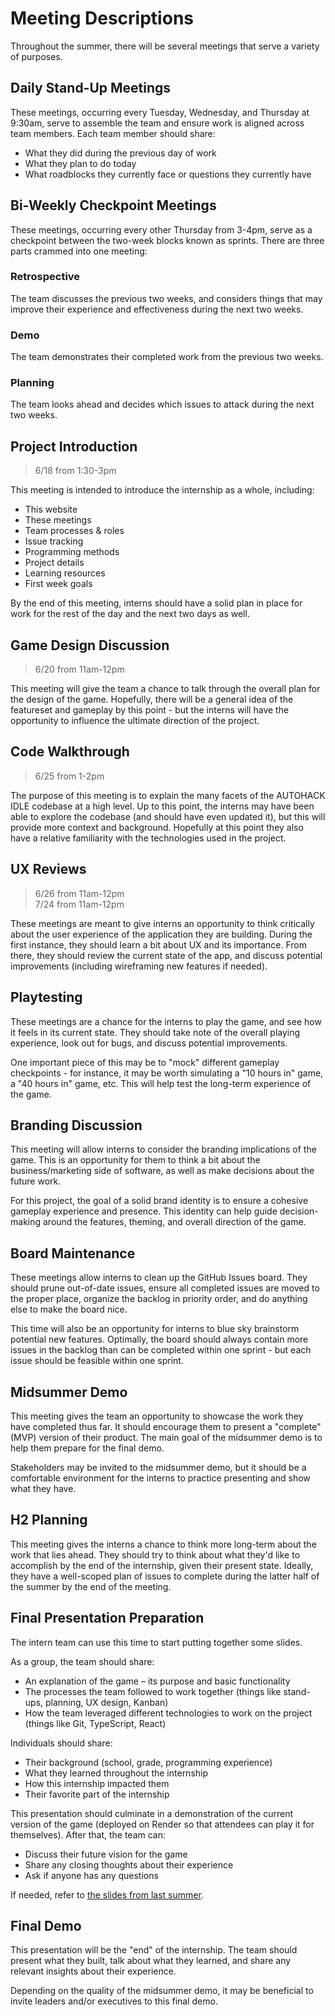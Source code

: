 # Meeting Descriptions
Throughout the summer, there will be several meetings that serve a variety of purposes.

## Daily Stand-Up Meetings
These meetings, occurring every Tuesday, Wednesday, and Thursday at 9:30am, serve to assemble the team and ensure work is aligned across team members. Each team member should share:

- What they did during the previous day of work
- What they plan to do today
- What roadblocks they currently face or questions they currently have

## Bi-Weekly Checkpoint Meetings
These meetings, occurring every other Thursday from 3-4pm, serve as a checkpoint between the two-week blocks known as sprints. There are three parts crammed into one meeting:

### Retrospective
The team discusses the previous two weeks, and considers things that may improve their experience and effectiveness during the next two weeks.

### Demo
The team demonstrates their completed work from the previous two weeks.

### Planning
The team looks ahead and decides which issues to attack during the next two weeks.

## Project Introduction
>6/18 from 1:30-3pm

This meeting is intended to introduce the internship as a whole, including:

- This website
- These meetings
- Team processes & roles
- Issue tracking
- Programming methods
- Project details
- Learning resources
- First week goals

By the end of this meeting, interns should have a solid plan in place for work for the rest of the day and the next two days as well.

## Game Design Discussion
>6/20 from 11am-12pm

This meeting will give the team a chance to talk through the overall plan for the design of the game. Hopefully, there will be a general idea of the featureset and gameplay by this point - but the interns will have the opportunity to influence the ultimate direction of the project.

## Code Walkthrough
>6/25 from 1-2pm

The purpose of this meeting is to explain the many facets of the AUTOHACK IDLE codebase at a high level. Up to this point, the interns may have been able to explore the codebase (and should have even updated it), but this will provide more context and background. Hopefully at this point they also have a relative familiarity with the technologies used in the project.

## UX Reviews
>6/26 from 11am-12pm  
>7/24 from 11am-12pm

These meetings are meant to give interns an opportunity to think critically about the user experience of the application they are building. During the first instance, they should learn a bit about UX and its importance. From there, they should review the current state of the app, and discuss potential improvements (including wireframing new features if needed).

## Playtesting
These meetings are a chance for the interns to play the game, and see how it feels in its current state. They should take note of the overall playing experience, look out for bugs, and discuss potential improvements.

One important piece of this may be to "mock" different gameplay checkpoints - for instance, it may be worth simulating a "10 hours in" game, a "40 hours in" game, etc. This will help test the long-term experience of the game.

## Branding Discussion
This meeting will allow interns to consider the branding implications of the game. This is an opportunity for them to think a bit about the business/marketing side of software, as well as make decisions about the future work.

For this project, the goal of a solid brand identity is to ensure a cohesive gameplay experience and presence. This identity can help guide decision-making around the features, theming, and overall direction of the game.

## Board Maintenance
These meetings allow interns to clean up the GitHub Issues board. They should prune out-of-date issues, ensure all completed issues are moved to the proper place, organize the backlog in priority order, and do anything else to make the board nice.

This time will also be an opportunity for interns to blue sky brainstorm potential new features. Optimally, the board should always contain more issues in the backlog than can be completed within one sprint - but each issue should be feasible within one sprint.

## Midsummer Demo
This meeting gives the team an opportunity to showcase the work they have completed thus far. It should encourage them to present a "complete" (MVP) version of their product. The main goal of the midsummer demo is to help them prepare for the final demo.

Stakeholders may be invited to the midsummer demo, but it should be a comfortable environment for the interns to practice presenting and show what they have.

## H2 Planning
This meeting gives the interns a chance to think more long-term about the work that lies ahead. They should try to think about what they'd like to accomplish by the end of the internship, given their present state. Ideally, they have a well-scoped plan of issues to complete during the latter half of the summer by the end of the meeting.

## Final Presentation Preparation
The intern team can use this time to start putting together some slides.

As a group, the team should share:

-	An explanation of the game – its purpose and basic functionality
-	The processes the team followed to work together (things like stand-ups, planning, UX design, Kanban)
-	How the team leveraged different technologies to work on the project (things like Git, TypeScript, React)

Individuals should share:

-	Their background (school, grade, programming experience)
-	What they learned throughout the internship
-	How this internship impacted them
-	Their favorite part of the internship

This presentation should culminate in a demonstration of the current version of the game (deployed on Render so that attendees can play it for themselves). After that, the team can:

-	Discuss their future vision for the game
-	Share any closing thoughts about their experience
-	Ask if anyone has any questions

If needed, refer to [the slides from last summer](https://docs.google.com/presentation/d/15rYigHrWHuWXscGACJ-2Kf6245mgUhLGUQmuD5EcD1E/edit?usp=sharing).

## Final Demo
This presentation will be the "end" of the internship. The team should present what they built, talk about what they learned, and share any relevant insights about their experience.

Depending on the quality of the midsummer demo, it may be beneficial to invite leaders and/or executives to this final demo.
